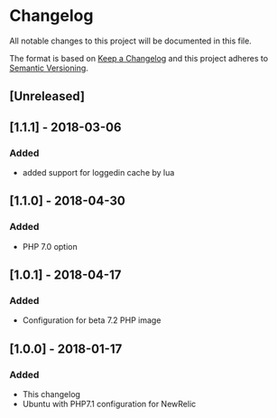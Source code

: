 # Changelog
All notable changes to this project will be documented in this file.

The format is based on [Keep a Changelog](http://keepachangelog.com/en/1.0.0/)
and this project adheres to [Semantic Versioning](http://semver.org/spec/v2.0.0.html).

## [Unreleased]

## [1.1.1] - 2018-03-06
### Added
- added support for loggedin cache by lua

## [1.1.0] - 2018-04-30
### Added
- PHP 7.0 option

## [1.0.1] - 2018-04-17
### Added
- Configuration for beta 7.2 PHP image

## [1.0.0] - 2018-01-17
### Added
- This changelog
- Ubuntu with PHP7.1 configuration for NewRelic
